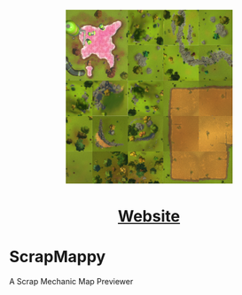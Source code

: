 <div align="center">
	<p align=center>
	<img src="./readme.png">
	</p>
	<h1><a href="https://surgoi.github.io/SurGOI">Website</a></h1>
</div>

# ScrapMappy
A Scrap Mechanic Map Previewer


